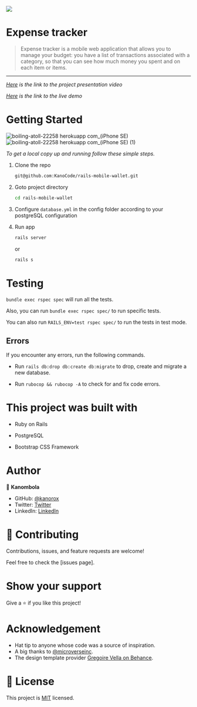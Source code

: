 ![](https://img.shields.io/badge/Microverse-blueviolet)

# Expense tracker
> Expense tracker is a mobile web application that allows you to manage your budget: you have a list of transactions associated with a category, so that you can see how much money you spent and on each item or items.
----
_[Here](https://www.loom.com/share/47f3172b66ac429b95d1426a8512b472) is the link to the project presentation video_

_[Here](https://boiling-atoll-22258.herokuapp.com/) is the link to the live demo_

 


# Getting Started

![boiling-atoll-22258 herokuapp com_(iPhone SE)](https://user-images.githubusercontent.com/95347844/190840614-dcb4eb2c-ef88-4eb4-83c1-6abcaa86a5ed.png)
![boiling-atoll-22258 herokuapp com_(iPhone SE) (1)](https://user-images.githubusercontent.com/95347844/190840622-e4dceb0a-8119-462d-97cd-74e574ebe7bf.png)

_To get a local copy up and running follow these simple steps._

1. Clone the repo
   ```sh
   git@github.com:KanoCode/rails-mobile-wallet.git
   ```
2. Goto project directory
   ```sh
   cd rails-mobile-wallet
   ```

3. Configure `database.yml` in the config folder according to your postgreSQL configuration
4. Run app
   ```sh
   rails server
   ```
   or
   ```sh
   rails s
   ```


# Testing

`bundle exec rspec spec` will run all the tests.

Also, you can run `bundle exec rspec spec/` to run specific tests.

You can also run `RAILS_ENV=test rspec spec/` to run the tests in test mode.

## Errors

If you encounter any errors, run the following commands.

- Run `rails db:drop db:create db:migrate` to drop, create and migrate a new database.

- Run `rubocop && rubocop -A` to check for and fix code errors.

# This project was built with

- Ruby on Rails

- PostgreSQL

- Bootstrap CSS Framework

# Author


👤 **Kanombola**

- GitHub: [@kanorox](https://github.com/kanorox)
- Twitter: [Twitter](https://twitter.com/)
- LinkedIn: [LinkedIn](https://www.linkedin.com/)



# 🤝 Contributing

Contributions, issues, and feature requests are welcome!

Feel free to check the [issues page].

# Show your support

Give a ⭐️ if you like this project!

# Acknowledgement

- Hat tip to anyone whose code was a source of inspiration.
- A big thanks to [@microverseinc](https://github.com/microverseinc).
- The design template provider [Gregoire Vella on Behance](https://www.behance.net/gregoirevella).

# 📝 License

This project is [MIT](./MIT.md) licensed.
